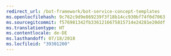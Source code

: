 ```yaml
---
redirect_url: /bot-framework/bot-service-concept-templates
ms.openlocfilehash: 9c762c9d9e869239f3f18b14cc930bf74f0d7063
ms.sourcegitcommit: f576981342fb3361216675815714e24281e20ddf
ms.translationtype: HT
ms.contentlocale: de-DE
ms.lasthandoff: 07/18/2018
ms.locfileid: "39301200"
---
```

